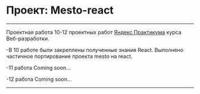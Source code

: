 # Проект: Mesto-react

***
Проектная работа 10-12 проектных работ [Яндекс Практикума](https://practicum.yandex.ru/) курса Веб-разработки.

-В 10 работе были закреплены полученные знания React. Выполнено частичное портирование проекта mesto на react.

-11 работа Coming soon...

-12 работа Coming soon...
***

